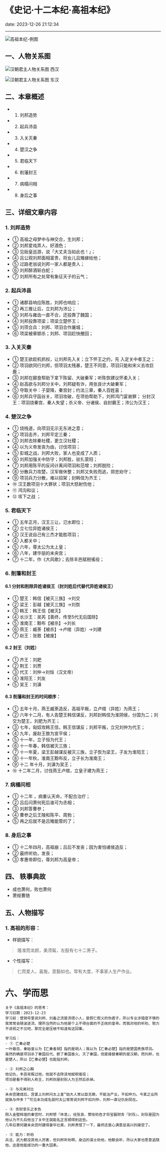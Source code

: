 # 《史记·十二本纪·高祖本纪》
date: 2023-12-26 21:12:34

---

![高祖本纪-例图](https://s11.ax1x.com/2023/12/28/piqyotA.png)

## 一、人物关系图

![汉朝君主人物关系图 西汉](https://s11.ax1x.com/2023/12/26/pibgAEQ.png)

![汉朝君主人物关系图 东汉](https://s11.ax1x.com/2023/12/26/pibgENj.png)

## 二、本章概述

- 1. 刘邦造势
- 2. 起兵沛县
- 3. 入关灭秦
- 4. 楚汉之争
- 5. 君临天下
- 6. 削藩封王
- 7. 病榻问相
- 8. 身后之事

## 三、详细文章内容

### 1. 刘邦造势
- ① 高祖之母梦中与神交合，生刘邦；
- ② 刘邦爱戏弄人、好酒色；
- ③ 见始皇巡游，说「大丈夫当如此也！」；
- ④ 吕公观刘邦面相富贵，将女儿吕雉嫁给他；
- ⑤ 过路老翁说刘邦一家人都是贵人；
- ⑥ 刘邦醉酒斩白蛇；
- ⑦ 刘邦所有之处常有象征天子的云气；

### 2. 起兵沛县
- ① 诸郡县响应陈胜，刘邦也响应；
- ② 再三推让后，立刘邦为沛公；
- ③ 刘邦与雍齿一直不合，还投靠了魏国；
- ④ 刘邦投靠项梁；项梁立楚怀王；
- ⑤ 刘项合兵：刘邦、项羽合作屠城；
- ⑥ 项梁被章邯杀；刘邦、项羽赶快撤回；

### 3. 入关灭秦
- ① 楚王欲趁机抓权，让刘邦先入关；立下怀王之约，先 入定关中者王之；
- ② 项羽欲同行刘邦，但项羽太残暴，楚王不同意，项羽只能和宋义去攻巨鹿；
- ③ 刘邦在郦食帮助下拿下陈留、大破秦军；听陈恢建议怀柔入关；
- ④ 赵高欲与刘邦分关中，刘邦疑有诈，用张良计大破秦军；
- ⑤ 夺取关中：子婴降，秦宫封；约法三章，秦人百姓喜；
- ⑥ 刘邦兵守函谷关，项羽攻破，在项伯帮助下，刘邦鸿门宴谢罪；
分封汉王：项羽烧秦宫、秦人失望；杀义帝、分诸侯、自封霸王；沛公为汉王；

### 4. 楚汉之争
- ① 烧栈道，向项羽无示无东进之意；
- ② 项羽击齐，刘邦平定三秦；
- ③ 刘邦去除秦社稷，更立汉社稷；
- ④ 以为义帝发丧为由，讨伐项羽；
- ⑤ 彭城之战，刘邦大败，家人也变成了人质；
- ⑥ 刘邦加强关中防守；刘邦胜，驻扎荥阳；
- ⑦ 刘邦用陈平的反间计离间项羽和范增；刘邦脱险；
- ⑧ 分散兵力攻楚，汉军做休整；刘邦又失败而逃，郑忠劝守；
- ⑨ 项羽兵力分散，难以招架；封韩信为齐王；
- ⑩ 汉王数项羽十大罪状；项羽大怒射伤他；
- ⑪ 鸿沟和议；
- ⑫ 垓下之战 ；

### 5. 君临天下
- ① 五年正月，汉王三让，氾水即位；
- ② 立七位异姓诸侯王；
- ③ 汉王说自己有三杰才能胜项羽；
- ④ 入都关中；
- ⑤ 六年，尊太公为太上皇；
- ⑥ 八年，建华丽的未央宫；
- ⑦ 十二年，作《大风歌》；去除丰邑赋税徭役；

### 6. 削藩和封王
#### 6.1 分封和削除异姓诸侯王（封刘姓后代替代异姓诸侯王）
- ① 楚王：韩信【被灭三族】→刘交
- ② 梁王：彭越【被灭三族】→刘恢
- ③ 韩王：韩王信【被灭】
- ④ 长沙王：吴芮【善终，传至5代无后国除】
- ⑤ 淮南王：黥布【被杀】→刘长
- ⑥ 燕王：臧荼【被杀】→卢绾（异姓）→刘建
- ⑦ 赵王：张敖【被废】

#### 6.2 封王（刘姓）
- ① 齐王：刘肥
- ② 荆王：刘贾
- ③ 代王：刘仲→刘恒（汉文帝）
- ④ 淮阳王：刘友
- ⑤ 吴王：刘濞

#### 6.3 削藩和封王的时间顺序：
- ① 五年十月，燕王臧荼造反，高祖平叛，立卢绾（异姓）为燕王；
- ② 六年十二月，有人告楚王韩信谋反，刘邦封韩信为淮阴侯，分国为二；刘交为楚王，刘肥为齐王；
- ③ 七年，匈奴攻韩王信，韩王信谋反；刘邦平叛，立兄刘仲为代王；
- ④ 九年，废赵王敖为宣平侯；
- ⑤ 十一年，立子恒为代王；
- ⑥ 十一年春，韩信被灭三族；
- ⑦ 十一年夏，梁王彭越谋反被灭三族，立子恢为梁王，子友为淮阳王；
- ⑧ 十一年秋，淮南王黥布反，立子长为淮南王；
- ⑨ 十二 年十月，刘濞为吴王；
- ⑩ 十二年二月，讨伐燕王卢绾，立皇子建为燕王；

### 7. 病榻问相
- ① 十二年 ，病重认天命，不配合治疗；
- ② 吕后问萧何死后谁可为丞相；
- ③ 刘邦答曹参；
- ④ 曹参之后王陵和陈平、周勃；
- ⑤ 再之后就不是吕雉能管的了；

### 8. 身后之事
- ① 十二年四月，高祖崩；吕后不发丧；因为害怕诸侯造反；
- ② 最终听劝，发丧；
- ③ 孝惠帝即位，尊刘邦为高皇帝；

## 四、 轶事典故

- 成也萧何，败也萧何
- 萧规曹随

## 五、人物描写

### 1. 高祖的形容：

- 样貌描写：
> 隆准而龙颜，美须髯，左股有七十二黑子。

- 个性描写：
> 仁而爱人，喜施，意豁如也。常有大度，不事家人生产作业。

# 六、学而思

```
关于《高祖本纪》的思考：
学习日期：2023-12-23
学习前：营销号里说刘邦、刘备之流是流氓小人，是假仁假义的伪君子，所以专业涉猎度不够的我常常会随波逐流、理所当然的认为他是个上不得台面的不正统的皇帝。而我对他的听劝、努力不说视之不见吧，那完全是压根不知道有这回事。

学习后：
- ① 亡秦必楚
一叶蔽目，秦始皇认为【亡秦者胡】指的是胡人；我以为【亡秦必楚】指的是楚国贵族项羽。
虽然的确是项羽杀了秦国后代、断了秦国香火、灭了秦国，但是接替秦朝的是汉朝，而刘邦，也是楚人，所以【亡秦必楚】也能指刘邦。

- ② 刘邦之心胸
他记仇，丰邑背叛过他，他就不去除该地赋税徭役；
项羽是看不得别人称王，刘邦则是封别人为王然后杀掉。

- ③ 与兄弟对比
未央宫建成后，宫宴上刘邦问太上皇“始大人常以臣无赖，不能治产业，不如仲力。今某之业所就孰与仲多？”可见未功成名就时太公常常说刘邦不如刘仲，刘邦一直记仇到现在。

- ④ 贪财享乐之本色
刚入金壁辉煌的秦宫时，刘邦想『休息』，经张良、樊哙劝告才将宝器财务『封存』，封存是因为他认为不久后他当了关中王就能名正言顺得到这些。
几年后萧何建未央宫时建得豪华壮美，刘邦责怪了一下，最终还是心满意足高兴的接受了。

- ⑤ 能力：听劝
兵法、武力都没其他人厉害，但刘邦听劝啊，身边的谋士劝他，他都会听，所以大家也愿意追随他，这是他能成功的一重大因素。
```